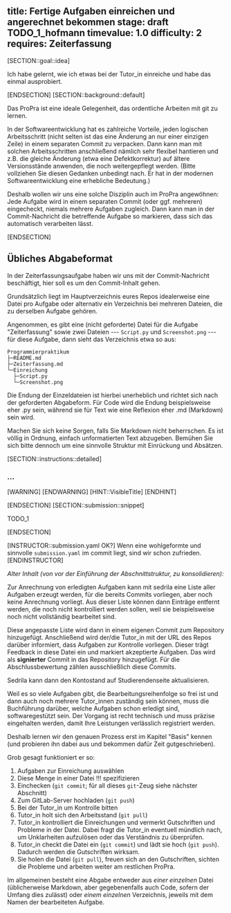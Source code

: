 title: Fertige Aufgaben einreichen und angerechnet bekommen
stage: draft TODO_1_hofmann
timevalue: 1.0
difficulty: 2
requires: Zeiterfassung
---
[SECTION::goal::idea]

Ich habe gelernt, wie ich etwas bei der Tutor_in einreiche und habe das einmal ausprobiert.

[ENDSECTION]
[SECTION::background::default]

Das ProPra ist eine ideale Gelegenheit, das ordentliche Arbeiten mit git zu lernen.

In der Softwareentwicklung hat es zahlreiche Vorteile, jeden logischen Arbeitsschritt
(nicht selten ist das eine Änderung an nur einer einzigen Zeile)
in einem separaten Commit zu verpacken.
Dann kann man mit solchen Arbeitsschritten anschließend nämlich sehr flexibel hantieren
und z.B. die gleiche Änderung (etwa eine Defektkorrektur) auf ältere Versionsstände
anwenden, die noch weitergepflegt werden. 
(Bitte vollziehen Sie diesen Gedanken unbedingt nach. 
Er hat in der modernen Softwareentwicklung eine erhebliche Bedeutung.)

Deshalb wollen wir uns eine solche Disziplin auch im ProPra angewöhnen:
Jede Aufgabe wird in einem separaten Commit (oder ggf. mehreren) eingecheckt,
niemals mehrere Aufgaben zugleich.
Dann kann man in der Commit-Nachricht die betreffende Aufgabe so markieren,
dass sich das automatisch verarbeiten lässt.

[ENDSECTION]

## Übliches Abgabeformat

In der Zeiterfassungsaufgabe haben wir uns mit der Commit-Nachricht beschäftigt,
hier soll es um den Commit-Inhalt gehen.

Grundsätzlich liegt im Hauptverzeichnis eures Repos idealerweise eine Datei pro
Aufgabe oder alternativ ein Verzeichnis bei mehreren Dateien, die zu derselben
Aufgabe gehören.

Angenommen, es gibt eine (nicht geforderte) Datei für die Aufgabe "Zeiterfassung"
sowie zwei Dateien --- `Script.py` und `Screenshot.png` --- für diese Aufgabe, dann
sieht das Verzeichnis etwa so aus:

```
Programmierpraktikum
├─README.md
├─Zeiterfassung.md
└─Einreichung
  ├─Script.py
  └─Screenshot.png
```

Die Endung der Einzeldateien ist hierbei unerheblich und richtet sich nach der
geforderten Abgabeform. Für Code wird die Endung beispielsweise eher .py sein,
während sie für Text wie eine Reflexion eher .md (Markdown) sein wird.

Machen Sie sich keine Sorgen, falls Sie Markdown nicht beherrschen. Es ist
völlig in Ordnung, einfach unformatierten Text abzugeben. Bemühen Sie sich
bitte dennoch um eine sinnvolle Struktur mit Einrückung und Absätzen.

[SECTION::instructions::detailed]
### ...

[WARNING]
[ENDWARNING]
[HINT::VisibleTitle]
[ENDHINT]

[ENDSECTION]
[SECTION::submission::snippet]

TODO_1

[ENDSECTION]

[INSTRUCTOR::submission.yaml OK?]
Wenn eine wohlgeformte und sinnvolle `submission.yaml` im commit liegt, sind wir schon zufrieden.
[ENDINSTRUCTOR]

_Alter Inhalt (von vor der Einführung der Abschnittstruktur, zu konsolidieren):_

Zur Anrechnung von erledigten Aufgaben kann mit sedrila eine Liste aller Aufgaben erzeugt
werden, für die bereits Commits vorliegen, aber noch keine Anrechnung vorliegt. Aus dieser
Liste können dann Einträge entfernt werden, die noch nicht kontrolliert werden sollen, weil
sie beispielsweise noch nicht vollständig bearbeitet sind.

Diese angepasste Liste wird dann in einem eigenen Commit zum Repository hinzugefügt.
Anschließend wird der/die Tutor\_in mit der URL des Repos darüber informiert, dass Aufgaben
zur Kontrolle vorliegen. Dieser trägt Feedback in diese Datei ein und markiert akzeptierte
Aufgaben. Das wird als **signierter** Commit in das Repository hinzugefügt. Für die
Abschlussbewertung zählen ausschließlich diese Commits.
<!-- Es gab hier mal die Idee, auch nicht angesehene Aufgaben zu bewerten.
Grundlegend gar keine schlechte Idee, aber ich würde das vermutlich einfach derart
handhaben, dass Tutor\_innen einfach 3 Feedback-Möglichkeiten haben.
Sowas wie "fehlerhaft", "okay" und "akzeptiert" oder sowas.
Ich sehe allerdings ein Problem darin, dass ohne klare Ansage, wann das gestattet ist und
in welchem Umfang, die Tutoren eher ein "Okay" geben würde, ohne die Aufgabe zu prüfen. -->

Sedrila kann dann den Kontostand auf Studierendenseite aktualisieren.



Weil es so viele Aufgaben gibt, die Bearbeitungsreihenfolge so frei ist und dann auch noch
mehrere Tutor_innen zuständig sein können, muss die Buchführung darüber, welche
Aufgaben schon erledigt sind, softwaregestützt sein.
Der Vorgang ist recht technisch und muss präzise eingehalten werden, damit Ihre Leistungen
verlässlich registriert werden.

Deshalb lernen wir den genauen Prozess erst im Kapitel "Basis" kennen (und probieren ihn dabei
aus und bekommen dafür Zeit gutgeschrieben).

Grob gesagt funktioniert er so:

1. Aufgaben zur Einreichung auswählen
2. Diese Menge in einer Datei !!! spezifizieren
3. Einchecken (`git commit`; für all dieses `git`-Zeug siehe nächster Abschnitt)
4. Zum GitLab-Server hochladen (`git push`)
5. Bei der Tutor_in um Kontrolle bitten
6. Tutor_in holt sich den Arbeitsstand (`git pull`)
7. Tutor_in kontrolliert die Einreichungen und vermerkt Gutschriften und Probleme in der Datei.
   Dabei fragt die Tutor_in eventuell mündlich nach, um Unklarheiten aufzulösen oder 
   das Verständnis zu überprüfen.
8. Tutor_in checkt die Datei ein (`git commit`) und lädt sie hoch (`git push`). 
   Dadurch werden die Gutschriften wirksam.
9. Sie holen die Datei (`git pull`), freuen sich an den Gutschriften, sichten
   die Probleme und arbeiten weiter am restlichen ProPra.

Im allgemeinen besteht eine Abgabe entweder aus _einer einzelnen_ Datei (üblicherweise
Markdown, aber gegebenenfalls auch Code, sofern der Umfang dies zulässt) oder
_einem einzelnen_ Verzeichnis, jeweils mit dem Namen der bearbeiteten Aufgabe.
